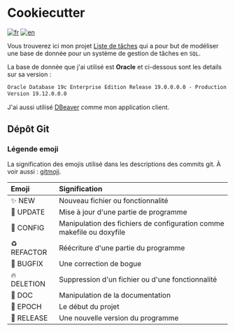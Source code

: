 # Cookiecutter

[![fr](https://img.shields.io/badge/lang-fr-yellow.svg)](README.md)
[![en](https://img.shields.io/badge/lang-en-red.svg)](README.en.md)

Vous trouverez ici mon projet [Liste de tâches](https://git.unistra.fr/erken/liste-de-taches) qui a pour but de modéliser une base de donnée pour un système de gestion de tâches en `SQL`.

La base de donnée que j'ai utilisé est **Oracle** et ci-dessous sont les details sur sa version :

```txt
Oracle Database 19c Enterprise Edition Release 19.0.0.0.0 - Production
Version 19.12.0.0.0
```

J'ai aussi utilisé [DBeaver](https://dbeaver.io/) comme mon application client.

## Dépôt Git

### Légende emoji

La signification des emojis utilisé dans les descriptions des commits git. À voir
aussi : [gitmoji](https://gitmoji.dev/).

| Emoji              | Signification                                                         |
|:-------------------|:----------------------------------------------------------------------|
| :sparkles: NEW     | Nouveau fichier ou fonctionnalité                                     |
| :wrench: UPDATE    | Mise à jour d'une partie de programme                                 |
| :hammer: CONFIG    | Manipulation des fichiers de configuration comme makefile ou doxyfile |
| :recycle: REFACTOR | Réécriture d'une partie du programme                                  |
| :bug: BUGFIX       | Une correction de bogue                                               |
| :fire: DELETION    | Suppression d'un fichier ou d'une fonctionnalité                      |
| :memo: DOC         | Manipulation de la documentation                                      |
| :tada: EPOCH       | Le début du projet                                                    |
| :rocket: RELEASE   | Une nouvelle version du programme                                     |
